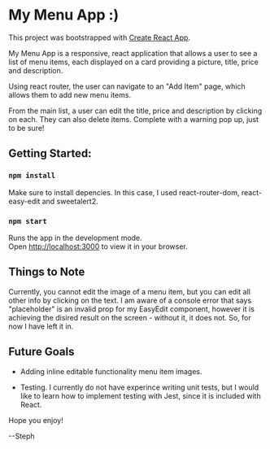 # My Menu App :)

This project was bootstrapped with [Create React App](https://github.com/facebook/create-react-app).

My Menu App is a responsive, react application that allows a user to see a list of menu items, each displayed on a card providing a picture, title, price and description.

Using react router, the user can navigate to an "Add Item" page, which allows them to add new menu items.

From the main list, a user can edit the title, price and description by clicking on each. They can also delete items. Complete with a warning pop up, just to be sure!

## Getting Started:

### `npm install`

Make sure to install depencies. In this case, I used react-router-dom, react-easy-edit and sweetalert2.

### `npm start`

Runs the app in the development mode.\
Open [http://localhost:3000](http://localhost:3000) to view it in your browser.

## Things to Note

Currently, you cannot edit the image of a menu item, but you can edit all other info by clicking on the text. I am aware of a console error that says "placeholder" is an invalid prop for my EasyEdit component, however it is achieving the disired result on the screen - without it, it does not. So, for now I have left it in.

## Future Goals

- Adding inline editable functionality menu item images.

- Testing. I currently do not have experince writing unit tests, but I would like to learn how to implement testing with Jest, since it is included with React.

Hope you enjoy!

--Steph
